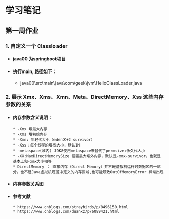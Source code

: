 # 学习笔记
## 第一周作业

### 1.  自定义一个 Classloader
  * #### java00 为springboot项目
  * #### 执行main, 路径如下：
      
	  * java00\src\main\java\com\geek\jvm\HelloClassLoader.java
		
		
### 2.  展示 Xmx、Xms、Xmn、Meta、DirectMemory、Xss 这些内存参数的关系
  * #### 内存参数含义说明：

        * -Xmx 堆最大内存
        * -Xms 堆初始内存
        * -Xmn: 年轻代大小（eden区+2 survivor）
        * -Xss：每个线程的堆栈大小，默认1M
        * -metaspace(堆内) JDK8使用metaspace来替代了permsize:永久代大小
        * -XX:MaxDirectMemorySize 设置最大堆外内存，默认是-xmx-survivor，也就是基本上和-xmx大小相等
        * DirectMemory ： 直接内存（Direct Memory）并不是虚拟机运行时数据区的一部分，也不是Java虚拟机规范中定义的内存区域,也可能导致OutOfMemoryError 异常出现
  * #### 内存参数关系图
  * #### 参考文献
      
        * https://www.cnblogs.com/straybirds/p/8496150.html
        * https://www.cnblogs.com/duanxz/p/6089421.html
